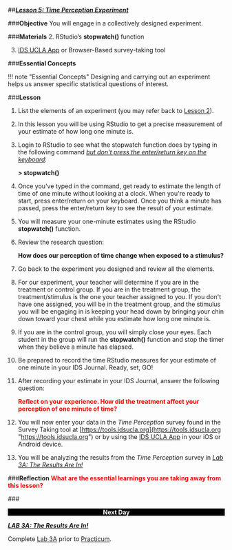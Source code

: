 ##***<u>Lesson 5: Time Perception Experiment</u>***

###**Objective**
You will engage in a collectively designed experiment.

###**Materials**
2. RStudio’s **stopwatch()** function

3. [IDS UCLA App](../download/app.md) or Browser-Based survey-taking tool

###**Essential Concepts**

!!! note "Essential Concepts"
    Designing and carrying out an experiment helps us answer specific statistical
    questions of interest.

###**Lesson**
1. List the elements of an experiment (you may refer back to [Lesson 2](lesson2.md)).

2. In this lesson you will be using RStudio to get a precise measurement of your estimate of how long one minute is.

3. Login to RStudio to see what the stopwatch function does by typing in the following command *<u>but don't press the enter/return key on the keyboard</u>*: 


    **> stopwatch()**

4. Once you've typed in the command, get ready to estimate the length of time of one minute without looking at a clock. When you're ready to start, press enter/return on your keyboard. Once you think a minute has passed, press the enter/return key to see the result of your estimate.

5. You will measure your one-minute estimates using the RStudio **stopwatch()** function.

6. Review the research question:

    **How does our perception of time change when exposed to a stimulus?**

7. Go back to the experiment you designed and review all the elements.

8. For our experiment, your teacher will determine if you are in the treatment or control group. If you are in the treatment group, the treatment/stimulus is the one your teacher assigned to you. If you don't have one assigned, you will be in the treatment group, and the stimulus you will be engaging in is keeping your head down by bringing your chin down toward your chest while you estimate how long one minute is.

9. If you are in the control group, you will simply close your eyes. Each student in the group will run the **stopwatch()** function and stop the timer when they believe a minute has elapsed.

10. Be prepared to record the time RStudio measures for your estimate of one minute in your IDS Journal. Ready, set, GO!

11. After recording your estimate in your IDS Journal, answer the following question:

    **<strong style="color: red;">Reflect on your experience. How did the treatment affect your perception of one minute of time?</strong>**  

12. You will now enter your data in the *Time Perception* survey found in the Survey Taking tool at [https://tools.idsucla.org](https://tools.idsucla.org "https://tools.idsucla.org") or by using the [IDS UCLA App](../download/app.md) in your iOS or Android device.

13. You will be analyzing the results from the *Time Perception* survey in *[Lab 3A: The Results
Are In!](lab3a.md)*

###**Reflection**
**<strong style="color: red;">What are the essential learnings you are taking away from this lesson?</strong>**

###<p style="background: black; color: white; text-align: center;">**Next Day**</p>
[<u>***LAB 3A: The Results Are In!***</u>](lab3a.md)

Complete [Lab 3A](lab3a.md) prior to [Practicum](practicum1.md).